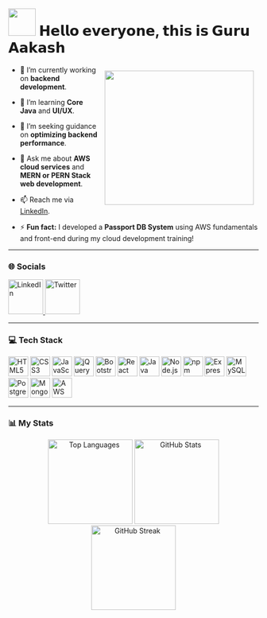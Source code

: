 
# <img src="https://github.com/Anmol-Baranwal/Cool-GIFs-For-GitHub/assets/74038190/7bb1e704-6026-48f9-8435-2f4d40101348" width="55">&nbsp;𝗛𝗲𝗹𝗹𝗼 𝗲𝘃𝗲𝗿𝘆𝗼𝗻𝗲, 𝘁𝗵𝗶𝘀 𝗶𝘀 𝗚𝘂𝗿𝘂 𝗔𝗮𝗸𝗮𝘀𝗵

<img align="right" src="https://user-images.githubusercontent.com/74038190/235224431-e8c8c12e-6826-47f1-89fb-2ddad83b3abf.gif" 
     width="300" 
     height="270" 
     style="margin: 10px;">


- 🔭 I’m currently working on **backend development**.
  
- 🌱 I’m learning **Core Java** and **UI/UX**.
  
- 🤔 I’m seeking guidance on **optimizing backend performance**.
  
- 💬 Ask me about **AWS cloud services** and **MERN or PERN Stack  web development**.
  
- 📫 Reach me via [LinkedIn](https://www.linkedin.com/in/guruaakash/).
  
- ⚡ **Fun fact:** I developed a **Passport DB System** using AWS fundamentals and front-end during my cloud development training!  

---

### 🌐 Socials  

<div align="left">
  <a href="https://www.linkedin.com/in/guruaakash/" target="_blank">
    <img src="https://user-images.githubusercontent.com/74038190/235294012-0a55e343-37ad-4b0f-924f-c8431d9d2483.gif" width="70" alt="LinkedIn" />
  </a>
  <a href="https://twitter.com/GuruAakash22" target="_blank">
    <img src="https://github.com/Anmol-Baranwal/Cool-GIFs-For-GitHub/assets/74038190/cc4fe88c-7f7a-41d8-b449-34b7a178c1c6" width="70" alt="Twitter" />
  </a>
</div>  

---

### 💻 Tech Stack  

<div align="left">
  <img src="https://cdn.jsdelivr.net/gh/devicons/devicon/icons/html5/html5-original.svg" height="40" alt="HTML5" />
  <img src="https://cdn.jsdelivr.net/gh/devicons/devicon/icons/css3/css3-original.svg" height="40" alt="CSS3" />
  <img src="https://skillicons.dev/icons?i=js" height="40" alt="JavaScript" />
  <img src="https://cdn.jsdelivr.net/gh/devicons/devicon/icons/jquery/jquery-original.svg" height="40" alt="jQuery" />
  <img src="https://cdn.jsdelivr.net/gh/devicons/devicon/icons/bootstrap/bootstrap-original.svg" height="40" alt="Bootstrap" />
  <img src="https://cdn.jsdelivr.net/gh/devicons/devicon/icons/react/react-original.svg" height="40" alt="React" />
  <img src="https://cdn.jsdelivr.net/gh/devicons/devicon/icons/java/java-original.svg" height="40" alt="Java" />
  <img src="https://cdn.simpleicons.org/nodedotjs/339933" height="40" alt="Node.js" />
  <img src="https://cdn.jsdelivr.net/gh/devicons/devicon/icons/npm/npm-original-wordmark.svg" height="40" alt="npm" />
  <img src="https://skillicons.dev/icons?i=express" height="40" alt="Express.js" />
  <img src="https://skillicons.dev/icons?i=mysql" height="40" alt="MySQL" />
  <img src="https://cdn.jsdelivr.net/gh/devicons/devicon/icons/postgresql/postgresql-original.svg" height="40" alt="PostgreSQL" />
  <img src="https://skillicons.dev/icons?i=mongodb" height="40" alt="MongoDB" />
  <img src="https://skillicons.dev/icons?i=aws" height="40" alt="AWS" />
</div>  

---

### 📊 My Stats  

<div align="center">
  <img src="https://github-readme-stats.vercel.app/api/top-langs/?username=Aakash3279&theme=dark&hide_border=false&include_all_commits=false&count_private=false&layout=compact" alt="Top Languages" height="170" />
  <img src="https://github-readme-stats.vercel.app/api?username=Aakash3279&theme=dark&hide_border=false&include_all_commits=false&count_private=false" alt="GitHub Stats" height="170" />
  <img src="https://github-readme-streak-stats.herokuapp.com/?user=Aakash3279&theme=dark&hide_border=false" alt="GitHub Streak" height="170" />
  
</div>  
